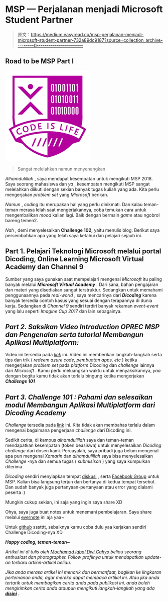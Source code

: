# MSP — Perjalanan menjadi Microsoft Student Partner

> 原文：<https://medium.easyread.co/msp-perjalanan-menjadi-microsoft-student-partner-732a89dc9187?source=collection_archive---------0----------------------->

## Road to be MSP Part I

![](img/aa9ab9a104ece4535fba452ac677714f.png)

> Sangat melelahkan namun menyenangkan

*Alhamdulillah* , saya mendapat kesempatan untuk mengikuti MSP 2018\. Saya seorang mahasiswa dan *ya* , kesempatan mengikuti MSP sangat melelahkan diikuti dengan sekian banyak tugas kuliah yang ada. Kita perlu mengerjakan *problem set* yang *Microsoft* berikan.

*Namun* , *coding* itu merupakan hal yang perlu dinikmati. Dan kalau teman-teman merasa lelah saat mengerjakannya, coba temukan cara untuk mengembalikan *mood* kalian lagi. Baik dengan bermain *game* atau ngobrol bareng temen2.

*Nah* , demi menyelesaikan **Challenge 102,** yaitu menulis blog. Berikut saya persembahkan apa yang telah saya ketahui dan pelajari sejauh ini.

## **Part 1\. Pelajari Teknologi Microsoft** melalui portal **Dicoding,** **Online Learning Microsoft Virtual Academy** dan **Channel 9**

Sumber yang saya gunakan saat mempelajari mengenai *Microsoft* itu paling banyak melalui ***Microsoft Virtual Academy*** *.* Dari sana, bahan pengajaran dan materi yang disediakan sangat terstruktur. Sedangkan untuk memahami penggunaannya pada *real-world* , saya mencarinya dari ***Dicoding*** karena banyak tersedia contoh kasus yang sesuai dengan terapannya di dunia kerja. Sedangkan di *Channel 9* sendiri terdiri banyak rekaman *event-event* yang lalu seperti *Imagine Cup 2017* dan lain sebagainya.

## ***Part 2\. Saksikan Video Introduction OPREC MSP dan Pengenalan serta tutorial Membangun Aplikasi Multiplatform:***

Video ini tersedia pada [*link*](https://channel9.msdn.com/Blogs/indonesia/OPREC-MSP-Indonesia-2018-Introduction-and-Challenge-Video) ini. Video ini memberikan langkah-langkah serta tips dan trik ( *redeem azure code, pembuatan apps, etc* ) ketika mengerjakan *problem set* pada *platform* Dicoding dan *challenge* lainnya dari *Microsoft* . Kamu perlu meluangkan waktu untuk menyaksikannya, *yaa* dengan begitu kamu tidak akan terlalu bingung ketika mengerjakan ***Challenge 101***

## ***Part 3\. Challenge 101 : Pahami dan selesaikan modul Membangun Aplikasi Multiplatform dari Dicoding Academy***

*Challenge* tersedia pada [link](https://www.dicoding.com/academies/20) ini. Kita tidak akan membahas terlalu dalam mengenai bagaimana pengerjaan *challenge* dari Dicoding ini.

Sedikit cerita, di kampus *alhamdulillah* saya dan teman-teman mendapatkan kesempatan (token beasiswa) untuk menyelesaikan *Dicoding* *challenge* dari dosen kami. Percayalah, saya pribadi juga belum mengenal apa pun mengenai *Xamarin* dan *alhamdulillah* saya bisa menyelesaikan *Challenge* -nya dan semua tugas ( *submisison* ) yang saya kumpulkan diterima.

*Dicoding* sendiri menyiapkan tempat [diskusi](https://www.dicoding.com/academies/20/discussions) , serta [Facebook Group](https://www.facebook.com/groups/1881090222157958/) untuk MSP. Kalian bisa langsung terjun dan bertanya di kedua tempat tersebut. Dan sudah banyak juga pertanyaan-pertanyaan atau error yang dialami peserta :)

Mungkin cukup sekian, ini saja yang ingin saya share XD

Ohya, saya juga buat notes untuk menemani pembelajaran. Saya share melalui [evernote](https://www.evernote.com/l/AZkF_kyADPlHG58EN9dOLkcbxe30m5O07kw) ini aja yaa~

Untuk [github](https://github.com/mochadwi/msp-dicoding-challenge-01) ssstttt, sebaiknya kamu coba dulu yaa kerjakan sendiri Challenge Dicoding-nya XD

***Happy coding, teman-teman~***

*Artikel ini di tulis oleh* [*Mochamad Iqbal Dwi Cahyo*](https://medium.com/u/62a4f05ca52a?source=post_page-----732a89dc9187--------------------------------) *beliau seorang enthusiast dan photographer. Follow profilnya untuk mendapatkan update-an terbaru artikel-artikel beliau.*

*Jika anda merasa artikel ini menarik dan bermanfaat, bagikan ke lingkaran pertemanan anda, agar mereka dapat membaca artikel ini.
Atau jika anda tertarik untuk membagikan cerita anda pada publikasi ini, anda boleh mengirimkan cerita anda ataupun mengikuti langkah-langkah yang ada* [***disini***](https://medium.com/easyread/about-easyread-74b20960e180) *.*